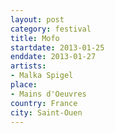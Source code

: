 ```yaml
---
layout: post
category: festival
title: Mofo
startdate: 2013-01-25
enddate: 2013-01-27
artists: 
- Malka Spigel
place: 
- Mains d'Oeuvres
country: France
city: Saint-Ouen
---
```


